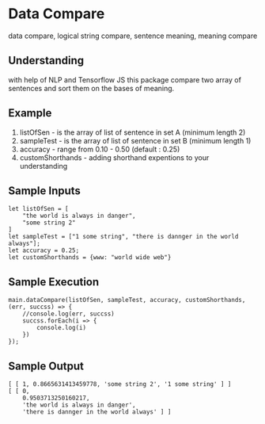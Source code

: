 # Data Compare
data compare, logical string compare, sentence meaning, meaning compare

## Understanding

with help of NLP and Tensorflow JS this package compare two array of sentences and sort them on the bases of meaning. 

## Example

1) listOfSen - is the array of list of sentence in set A (minimum length 2)
2) sampleTest - is the array of list of sentence in set B (minimum length 1)
3) accuracy - range from 0.10 - 0.50 (default : 0.25)
4) customShorthands - adding shorthand expentions to your understanding

## Sample Inputs

```
let listOfSen = [
    "the world is always in danger",
    "some string 2"
]
let sampleTest = ["1 some string", "there is dannger in the world always"];
let accuracy = 0.25;
let customShorthands = {www: "world wide web"}
```

## Sample Execution

```
main.dataCompare(listOfSen, sampleTest, accuracy, customShorthands, (err, succss) => {
    //console.log(err, succss)
    succss.forEach(i => {
        console.log(i)
    })
});
```

## Sample Output

```
[ [ 1, 0.8665631413459778, 'some string 2', '1 some string' ] ]
[ [ 0,
    0.9503713250160217,
    'the world is always in danger',
    'there is dannger in the world always' ] ]
```